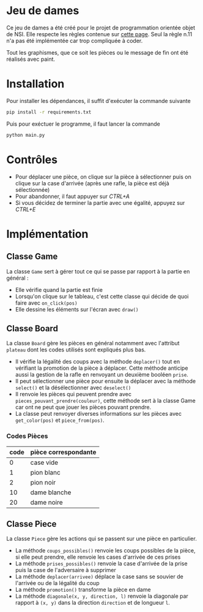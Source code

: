# Jeu de dames

Ce jeu de dames a été créé pour le projet de programmation orientée
objet de NSI. Elle respecte les règles contenue sur [cette page](http://www.ffjd.fr/Web/index.php?page=reglesdujeu).
Seul la règle n.11 n'a pas été implémentée car trop compliquée à coder.

Tout les graphismes, que ce soit les pièces ou le message de fin ont été réalisés avec paint.

# Installation
Pour installer les dépendances, il suffit d'exécuter la commande suivante

``` sh
pip install -r requirements.txt
```
Puis pour exéctuer le programme, il faut lancer la commande

``` sh
python main.py
```

# Contrôles
- Pour déplacer une pièce, on clique sur la pièce à sélectionner puis on clique sur la case d'arrivée (après une rafle, 
  la pièce est déjà sélectionnée)
- Pour abandonner, il faut appuyer sur _CTRL+A_
- Si vous décidez de terminer la partie avec une égalité, appuyez sur _CTRL+E_

# Implémentation

## Classe Game

La classe `Game` sert à gérer tout ce qui se passe par rapport à la partie en général :

- Elle vérifie quand la partie est finie
- Lorsqu'on clique sur le tableau, c'est cette classe qui décide de quoi faire avec `on_click(pos)`
- Elle dessine les éléments sur l'écran avec `draw()`

## Classe Board

La classe `Board` gère les pièces en général notamment avec l'attribut `plateau` dont les codes utilisés sont expliqués plus bas.

- Il vérifie la légalité des coups avec la méthode `deplacer()` tout en vérifiant la promotion de la pièce à déplacer.
  Cette méthode anticipe aussi la gestion de la rafle en renvoyant un deuxième booléen `prise`.
- Il peut sélectionner une pièce pour ensuite la déplacer avec la méthode `select()` et la désélectionner avec `deselect()`
- Il renvoie les pièces qui peuvent prendre avec `pieces_pouvant_prendre(couleur)`, cette méthode sert à la classe Game car ont ne peut que jouer les pièces pouvant prendre.
- La classe peut renvoyer diverses informations sur les pièces avec `get_color(pos)` et `piece_from(pos)`.

### Codes Pièces
| code | pièce correspondante |
|------|----------------------|
| 0    | case vide            |
| 1    | pion blanc           |
| 2    | pion noir            |
| 10   | dame blanche         |
| 20   | dame noire           |

## Classe Piece

La classe `Piece` gère les actions qui se passent sur une pièce en particulier. 

- La méthode `coups_possibles()` renvoie les coups possibles de la pièce, si elle peut prendre, elle renvoie les cases d'arrivée de ces prises
- La méthode `prises_possibles()` renvoie la case d'arrivée de la prise puis la case de l'adversaire à supprimer
- La méthode `deplacer(arrivee)` déplace la case sans se souvier de l'arrivée ou de la légalité du coup
- La méthode `promotion()` transforme la pièce en dame
- La méthode `diagonale(x, y, direction, l)` renvoie la diagonale par rapport à `(x, y)` dans la direction `direction` et de longueur `l`.
